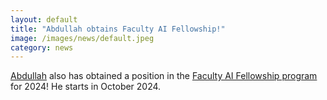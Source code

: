 ```yaml
---
layout: default
title: "Abdullah obtains Faculty AI Fellowship!"
image: /images/news/default.jpeg
category: news
---
```

[Abdullah] also has obtained a position in the [Faculty AI Fellowship program] for 2024! He starts in October 2024.

[Abdullah]: /team/elrifai-abdullah
[Faculty AI Fellowship program]: https://faculty.ai/fellowship-fellows/
